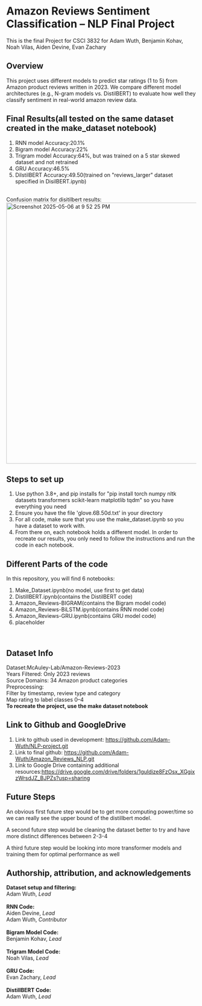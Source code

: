 # Amazon Reviews Sentiment Classification – NLP Final Project
This is the final Project for CSCI 3832 for Adam Wuth, Benjamin Kohav, Noah Vilas, Aiden Devine, Evan Zachary

## Overview
This project uses different models to predict star ratings (1 to 5) from Amazon product reviews written in 2023. We compare different model architectures (e.g., N-gram models vs. DistilBERT) to evaluate how well they classify sentiment in real-world amazon review data.



## Final Results(all tested on the same dataset created in the make_dataset notebook)
1. RNN model Accuracy:20.1%
2.  Bigram model Accuracy:22%
3.  Trigram model Accuracy:64%, but was trained on a 5 star skewed dataset and not retrained
4. GRU Accuracy:46.5%
5. DilstilBERT Accuracy:49.50(trained on "reviews_larger" dataset specified in DisilBERT.ipynb)
<br/>
Confusion matrix for disitilbert results:<br/>
<img width="692" alt="Screenshot 2025-05-06 at 9 52 25 PM" src="https://github.com/user-attachments/assets/ca437c72-f443-467e-a021-e88f5945a97a" />


## Steps to set up
1. Use python 3.8+, and pip installs for "pip install torch numpy nltk datasets transformers scikit-learn matplotlib tqdm" so you have everything you need
2. Ensure you have the file 'glove.6B.50d.txt' in your directory
2. For all code, make sure that you use the make_dataset.ipynb so you have a dataset to work with.
3. From there on, each notebook holds a different model. In order to recreate our results, you only need to follow the instructions and run the code in each notebook.<br/>

## Different Parts of the code
In this repository, you will find 6 notebooks:
1. Make_Dataset.ipynb(no model, use first to get data)
2. DistillBERT.ipynb(contains the DistilBERT code)
3. Amazon_Reviews-BIGRAM(contains the Bigram model code)
4. Amazon_Reviews-BiLSTM.ipynb(contains RNN model code)
5. Amazon_Reviews-GRU.ipynb(contains GRU model code)
6. placeholder
<br/>

## Dataset Info
Dataset:McAuley-Lab/Amazon-Reviews-2023<br/>
Years Filtered: Only 2023 reviews<br/>
Source Domains: 34 Amazon product categories<br/>
Preprocessing:<br/>
Filter by timestamp, review type and category<br/>
Map rating to label classes 0–4<br/>
**To recreate the project, use the make dataset notebook**<br/>

## Link to Github and GoogleDrive
1. Link to github used in development: https://github.com/Adam-Wuth/NLP-project.git<br/>
2. Link to final github: https://github.com/Adam-Wuth/Amazon_Reviews_NLP.git<br/>
3. Link to Google Drive containing additional resources:https://drive.google.com/drive/folders/1guIdize8FzOsx_XGgixzWrsdJZ_BJPZs?usp=sharing<br/>
## Future Steps
An obvious first future step would be to get more computing power/time so we can really see the upper bound of the distillbert model.<br/>

A second future step would be cleaning the dataset better to try and have more distinct differences between 2-3-4<br/>

A third future step would be looking into more transformer models and training them for optimal performance as well<br/>
## Authorship, attribution, and acknowledgements
**Dataset setup and filtering:**<br/>
Adam Wuth, *Lead*<br/>
<br/>
**RNN Code:**<br/>
Aiden Devine, *Lead*<br/>
Adam Wuth, *Contributor*<br/>
<br/>
**Bigram Model Code:**<br/>
Benjamin Kohav, *Lead*<br/>
<br/>
**Trigram Model Code:**<br/>
Noah Vilas, *Lead*<br/>
<br/>
**GRU Code:**<br/>
Evan Zachary, *Lead*<br/>
<br/>
**DistillBERT Code:**<br/>
Adam Wuth, *Lead*<br/>
<br/>
